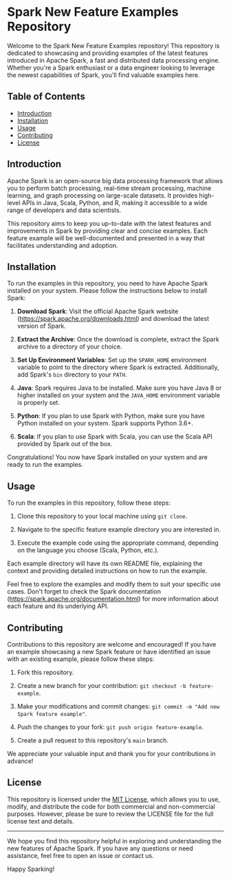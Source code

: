 # Spark New Feature Examples Repository


Welcome to the Spark New Feature Examples repository! This repository is dedicated to showcasing and providing examples of the latest features introduced in Apache Spark, a fast and distributed data processing engine. Whether you're a Spark enthusiast or a data engineer looking to leverage the newest capabilities of Spark, you'll find valuable examples here.

## Table of Contents

- [Introduction](#introduction)
- [Installation](#installation)
- [Usage](#usage)
- [Contributing](#contributing)
- [License](#license)

## Introduction

Apache Spark is an open-source big data processing framework that allows you to perform batch processing, real-time stream processing, machine learning, and graph processing on large-scale datasets. It provides high-level APIs in Java, Scala, Python, and R, making it accessible to a wide range of developers and data scientists.

This repository aims to keep you up-to-date with the latest features and improvements in Spark by providing clear and concise examples. Each feature example will be well-documented and presented in a way that facilitates understanding and adoption.

## Installation

To run the examples in this repository, you need to have Apache Spark installed on your system. Please follow the instructions below to install Spark:

1. **Download Spark**: Visit the official Apache Spark website (https://spark.apache.org/downloads.html) and download the latest version of Spark.

2. **Extract the Archive**: Once the download is complete, extract the Spark archive to a directory of your choice.

3. **Set Up Environment Variables**: Set up the `SPARK_HOME` environment variable to point to the directory where Spark is extracted. Additionally, add Spark's `bin` directory to your `PATH`.

4. **Java**: Spark requires Java to be installed. Make sure you have Java 8 or higher installed on your system and the `JAVA_HOME` environment variable is properly set.

5. **Python**: If you plan to use Spark with Python, make sure you have Python installed on your system. Spark supports Python 3.6+.

6. **Scala**: If you plan to use Spark with Scala, you can use the Scala API provided by Spark out of the box.

Congratulations! You now have Spark installed on your system and are ready to run the examples.

## Usage

To run the examples in this repository, follow these steps:

1. Clone this repository to your local machine using `git clone`.

2. Navigate to the specific feature example directory you are interested in.

3. Execute the example code using the appropriate command, depending on the language you choose (Scala, Python, etc.).

Each example directory will have its own README file, explaining the context and providing detailed instructions on how to run the example.

Feel free to explore the examples and modify them to suit your specific use cases. Don't forget to check the Spark documentation (https://spark.apache.org/documentation.html) for more information about each feature and its underlying API.

## Contributing

Contributions to this repository are welcome and encouraged! If you have an example showcasing a new Spark feature or have identified an issue with an existing example, please follow these steps:

1. Fork this repository.

2. Create a new branch for your contribution: `git checkout -b feature-example`.

3. Make your modifications and commit changes: `git commit -m "Add new Spark feature example"`.

4. Push the changes to your fork: `git push origin feature-example`.

5. Create a pull request to this repository's `main` branch.

We appreciate your valuable input and thank you for your contributions in advance!

## License

This repository is licensed under the [MIT License](LICENSE), which allows you to use, modify, and distribute the code for both commercial and non-commercial purposes. However, please be sure to review the LICENSE file for the full license text and details.

---

We hope you find this repository helpful in exploring and understanding the new features of Apache Spark. If you have any questions or need assistance, feel free to open an issue or contact us.

Happy Sparking!
